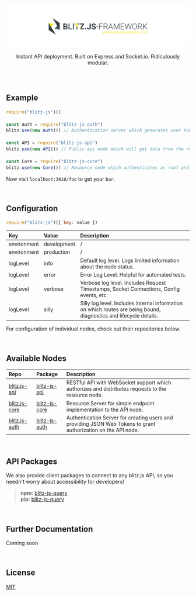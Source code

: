 [![blitz.js](/banner.png)](https://github.com/nexus-devs)
<p align="center">Instant API deployment. Built on Express and Socket.io. Ridiculously modular.</p>

##  

<br>

## Example

```javascript
require("blitz-js")()

const Auth = require("blitz-js-auth")
blitz.use(new Auth()) // Authentication server which generates user tokens

const API = require("blitz-js-api")
blitz.use(new API()) // Public api node which will get data from the resource node below

const Core = require("blitz-js-core")
blitz.use(new Core()) // Resource node which authenticates as root and sends available endpoints to api node
```
Now visit `localhost:3010/foo` to get your `bar`.

<br>

## Configuration
```javascript
require("blitz-js")({ key: value })
```

| Key           | Value         | Description   |
|:------------- |:------------- |:------------- |
| environment   | development   | / | 
| environment   | production    | / | 
| logLevel      | info          | Default log level. Logs limited information about the node status. |
| logLevel      | error         | Error Log Level. Helpful for automated tests. |
| logLevel      | verbose       | Verbose log level. Includes Request Timestamps, Socket Connections, Config events, etc. |
| logLevel      | silly         | Silly log level. Includes internal information on which routes are being bound, diagnostics and lifecycle details. |

For configuration of individual nodes, check out their repositories below.

<br>

## Available Nodes
| Repo          | Package       | Description   |
|:------------- |:------------- |:------------- |
| [blitz.js-api](https://github.com/nexus-devs/blitz.js-api) | [blitz-js-api](https://www.npmjs.com/package/blitz-js-api) | RESTful API with WebSocket support which authorizes and distributes requests to the resource node. |
| [blitz.js-core](https://github.com/nexus-devs/blitz.js-core) | [blitz-js-core](https://www.npmjs.com/package/blitz-js-core) | Resource Server for simple endpoint implementation to the API node. |
| [blitz.js-auth](https://github.com/nexus-devs/blitz.js-auth) | [blitz-js-auth](https://www.npmjs.com/package/blitz-js-auth) | Authentication Server for creating users and providing JSON Web Tokens to grant authorization on the API node.
<br>

## API Packages
We also provide client packages to connect to any blitz.js API, so you needn't worry about accessibility for developers! <br>


>**npm**: [blitz-js-query](https://www.npmjs.com/package/blitz-js-query)<br>
>**pip**: [blitz-js-query](https://pypi.python.org/pypi?:action=display&name=blitz-js-query)
<br>

## Further Documentation
Coming soon

<br>

## License
[MIT](/LICENSE)
